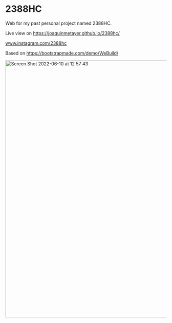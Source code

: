 # 2388HC

Web for my past personal project named 2388HC.

Live view on https://joaquinmetayer.github.io/2388hc/

www.instagram.com/2388hc

Based on https://bootstrapmade.com/demo/WeBuild/

<img width="800" alt="Screen Shot 2022-06-10 at 12 57 43" src="https://user-images.githubusercontent.com/83543601/173105736-1413962c-4daa-4a7d-a532-c3874a9589c0.png">
